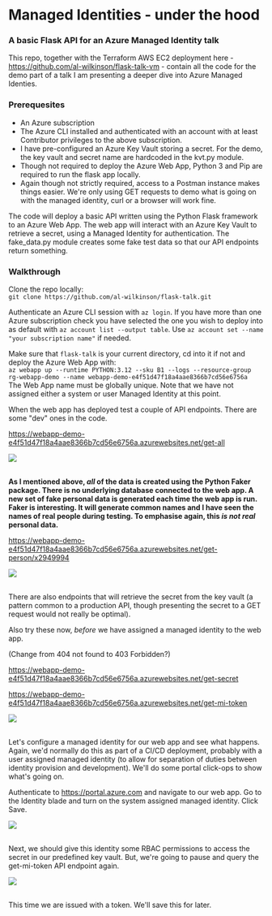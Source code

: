 # Managed Identities - under the hood
### A basic Flask API for an Azure Managed Identity talk

This repo, together with the Terraform AWS EC2 deployment here - https://github.com/al-wilkinson/flask-talk-vm - contain all the code for the demo part of a talk I am presenting a deeper dive into Azure Managed Identies.

### Prerequesites
* An Azure subscription
* The Azure CLI installed and authenticated with an account with at least Contributor privileges to the above subscription.
* I have pre-configured an Azure Key Vault storing a secret.  For the demo, the key vault and secret name are hardcoded in the kvt.py module.
* Though not required to deploy the Azure Web App, Python 3 and Pip are required to run the flask app locally.
* Again though not strictly required, access to a Postman instance makes things easier.  We're only using GET requests to demo what is going on with the managed identity, curl or a browser will work fine.

The code will deploy a basic API written using the Python Flask framework to an Azure Web App.  The web app will interact with an Azure Key Vault to retrieve a secret, using a Managed Identity for authentication.  The fake_data.py module creates some fake test data so that our API endpoints return something.

### Walkthrough
Clone the repo locally:<br>
```git clone https://github.com/al-wilkinson/flask-talk.git```

Authenticate an Azure CLI session with ```az login```.  If you have more than one Azure subscription check you have selected the one you wish to deploy into as default with ```az account list --output table```.  Use ```az account set --name "your subscription name"``` if needed.

Make sure that ```flask-talk``` is your current directory, cd into it if not and deploy the Azure Web App with:<br>```az webapp up --runtime PYTHON:3.12 --sku B1 --logs --resource-group rg-webapp-demo --name webapp-demo-e4f51d47f18a4aae8366b7cd56e6756a```<br>
The Web App name must be globally unique.  Note that we have not assigned either a system or user Managed Identity at this point.

When the web app has deployed test a couple of API endpoints.  There are some "dev" ones in the code.

https://webapp-demo-e4f51d47f18a4aae8366b7cd56e6756a.azurewebsites.net/get-all
<pre>
<img align="left" src="./images/postman-get-all.png"></br>
</pre>

**As I mentioned above, _all_ of the data is created using the Python Faker package.  There is no underlying database connected to the web app.  A new set of fake personal data is generated each time the web app is run.  Faker is interesting. It will generate common names and I have seen the names of real people during testing.  To emphasise again, this _is not real_ personal data.**

https://webapp-demo-e4f51d47f18a4aae8366b7cd56e6756a.azurewebsites.net/get-person/x2949994
<pre>
<img align="left" src="./images/postman-get-person.png"></br>
</pre>



There are also endpoints that will retrieve the secret from the key vault (a pattern common to a production API, though presenting the secret to a GET request would not really be optimal).

Also try these now, _before_ we have assigned a managed identity to the web app.

(Change from 404 not found to 403 Forbidden?)

https://webapp-demo-e4f51d47f18a4aae8366b7cd56e6756a.azurewebsites.net/get-secret

https://webapp-demo-e4f51d47f18a4aae8366b7cd56e6756a.azurewebsites.net/get-mi-token
<pre>
<img align="left" src="./images/postman-get-mi-token.png"></br>
</pre>

Let's configure a managed identity for our web app and see what happens.  Again, we'd normally do this as part of a CI/CD deployment, probably with a user assigned managed identity (to allow for separation of duties between identity provision and development).  We'll do some portal click-ops to show what's going on.

Authenticate to https://portal.azure.com and navigate to our web app. Go to the Identity blade and turn on the system assigned managed identity.  Click Save.
<pre>
<img align="left" src="./images/portal-managed-identity.png"></br>
</pre>

Next, we should give this identity some RBAC permissions to access the secret in our predefined key vault.  But, we're going to pause and query the get-mi-token API endpoint again.
<pre>
<img align="left" src="./images/token-1.png"></br>
</pre>
This time we are issued with a token. We'll save this for later.



